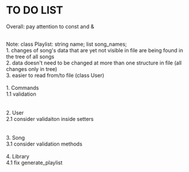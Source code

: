 # TO DO LIST

Overall: pay attention to const and &

<br>Note: class Playlist: string name; list<string> song_names;
<br>      1. changes of song's data that are yet not visible in file are being found in the tree of all songs
<br>      2. data doesn't need to be changed at more than one structure in file (all changes only in tree)
<br>      3. easier to read from/to file (class User)
<br>
<br>1. Commands
<br>  1.1 validation
<br>  
<br>2. User
<br>  2.1 consider validaiton inside setters
<br>  
<br>3. Song
<br>  3.1 consider validation methods
<br>
<br>4. Library
<br>  4.1 fix generate_playlist

<img src="https://octocat-generator-assets.githubusercontent.com/my-octocat-1608367107981.png" id="octocat" alt="" />
